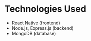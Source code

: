 # Technologies Used
- React Native (frontend)
- Node.js, Express.js (backend)
- MongoDB (database)
  
